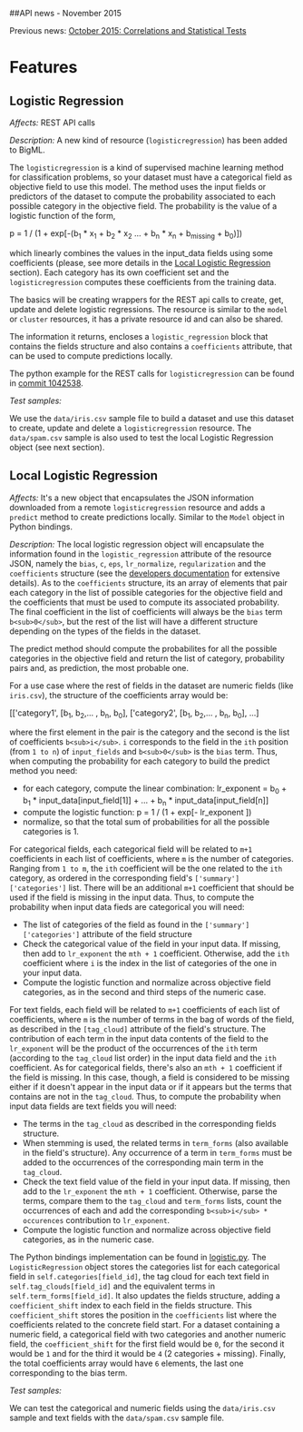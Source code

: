 ##API news - November 2015

Previous news: [October 2015: Correlations and Statistical Tests](archive/news_201510.md)

Features
========

Logistic Regression
-------------------

*Affects:* REST API calls

*Description:* A new kind of resource (`logisticregression`) has been
added to BigML.

The `logisticregression` is a kind of supervised machine learning method
for classification problems, so your dataset must have
a categorical field as objective field to use this model.
The method uses the input fields or
predictors of the dataset to compute the probability associated to
each possible category in the objective field. The probability is the
value of a logistic function of the form,

p = 1 / (1 + exp[-(b<sub>1</sub> * x<sub>1</sub> + b<sub>2</sub> * x<sub>2</sub>
... + b<sub>n</sub> * x<sub>n</sub> + b<sub>missing</sub> + b<sub>0</sub>)])

which linearly combines the values in the
input_data fields using some coefficients (please, see more details in the
[Local Logistic Regression](#locallogisticregression) section).
Each category has its own
coefficient set and the `logisticregression` computes these coefficients
from the training data.

The basics will be creating wrappers for the
REST api calls to create, get, update and delete logistic regressions. The
resource is similar to the `model` or `cluster` resources, it has a
private resource id and can also be shared.

The information it returns, encloses a `logistic_regression` block
that contains the fields structure and also contains a `coefficients`
attribute, that can
be used to compute predictions locally.

The python example for the REST calls for `logisticregression` can be found in
[commit 1042538](https://github.com/bigmlcom/python/commit/1042538762096b89f71cb9e3f8ac96660b9bca03).

*Test samples:*

We use the `data/iris.csv` sample file to build a dataset and use this
dataset to create, update and delete a `logisticregression` resource. The
`data/spam.csv` sample is also used to test the local Logistic Regression
object (see next section).

<a name="locallogisticregression"></a>
Local Logistic Regression
-------------------------

*Affects:* It's a new object that encapsulates the JSON information downloaded
from a remote `logisticregression` resource and adds a `predict` method
to create predictions locally. Similar to the `Model` object in Python
bindings.

*Description:* The local logistic regression object will encapsulate the
information found in the `logistic_regression` attribute of the resource
JSON, namely the `bias`, `c`, `eps`, `lr_normalize`, `regularization` and the
`coefficients` structure (see the [developers documentation](https://bigml.com/developers/logisticregressions#lr_retrieving_a_logistic_regression)
for extensive details). As to the `coefficients` structure, its an array of
elements that pair each category in the list of possible categories for the
objective field and the coefficients that must be used to compute its
associated probability. The final coefficient in the list of coefficients
will always be the `bias` term `b<sub>0</sub>`, but the rest of the list
will have a different structure depending on the types of the
fields in the dataset.

The predict method should compute the probabilites for all the possible
categories in the objective field and return the list of category, probability
pairs and, as prediction, the most probable one.

For a use case where the rest of fields in the dataset
are numeric fields (like `iris.csv`), the structure of the coefficients
array would be:

[['category1', [b<sub>1</sub>, b<sub>2</sub>,... , b<sub>n</sub>, b<sub>0</sub>],
 ['category2', [b<sub>1</sub>, b<sub>2</sub>,... , b<sub>n</sub>, b<sub>0</sub>],
...]

where the first element in the pair is the category and the second is the
list of coefficients `b<sub>i</sub>`. `i` corresponds to the field in the
`ith` position (from `1 to n`) of `input_fields` and `b<sub>0</sub>`
is the `bias` term. Thus, when computing the probability for each category
to build the predict method you need:

- for each category, compute the linear combination:
    lr_exponent = b<sub>0</sub> + b<sub>1</sub> * input_data[input_field[1]] +
    ... + b<sub>n</sub> * input_data[input_field[n]]
- compute the logistic function:
    p = 1 / (1 + exp[- lr_exponent ])
- normalize, so that the total sum of probabilities for all the possible
  categories is 1.

For categorical fields, each categorical field will be related to `m+1`
coefficients in each list of coefficients,
where `m` is the number of categories. Ranging from `1 to m`,
the `ith` coefficient will be the one related to the `ith` category, as
ordered in the corresponding field's `['summary']['categories']` list. There
will be an additional `m+1` coefficient that should be used if the field is
missing in the input data. Thus, to compute the probability when input data
fieds are categorical you will need:

- The list of categories of the field as found in the
  `['summary']['categories']` attribute of the field structure
- Check the categorical value of the field in your input data.
  If missing, then add to `lr_exponent` the
  `mth + 1` coefficient. Otherwise, add the `ith` coefficient where `i` is the
  index in the list of categories of the one in your input data.
- Compute the logistic function and normalize across objective field
  categories, as in the second and third steps of the numeric case.

For text fields, each field will be related to `m+1` coefficients of each
list of coefficients, where `m` is the number of terms in the bag of words
of the field, as described in the `[tag_cloud]` attribute of the field's
structure. The contribution of
each term in the input data contents of the field to the `lr_exponent` will
be the product of the occurrences of the `ith` term (according to the
`tag_cloud` list order) in the input data field and
the `ith` coefficient. As for categorical fields, there's also an `mth + 1`
coefficient if the field is missing. In this case, though, a field is
considered to be missing either if it doesn't appear in the input data or
if it appears but the terms that contains are not in the `tag_cloud`. Thus,
to compute the probability when input data fields are text fields you will
need:

- The terms in the `tag_cloud` as described in the corresponding fields
  structure.
- When stemming is used, the related terms in `term_forms` (also available in
  the field's structure). Any occurrence of a term in `term_forms` must be
  added to the occurrences of the corresponding main term in the `tag_cloud`.
- Check the text field value of the field in your input data. If missing, then
  add to the `lr_exponent` the `mth + 1` coefficient. Otherwise, parse the
  terms, compare them to the `tag_cloud` and `term_forms` lists, count the
  occurrences of each and add the corresponding `b<sub>i</sub> * occurences`
  contribution to `lr_exponent`.
- Compute the logistic function and normalize across objective field
  categories, as in the numeric case.

The Python bindings implementation can be found in
[logistic.py](https://github.com/bigmlcom/python/blob/master/bigml/logistic.py).
The `LogisticRegression` object stores the categories list for each categorical
field in `self.categories[field_id]`, the tag cloud for each text field in
`self.tag_clouds[field_id]` and the equivalent terms
in `self.term_forms[field_id]`. It also updates the fields structure, adding
a `coefficient_shift` index to each field in the fields structure.
This `coefficient_shift`
stores the position in the `coefficients` list where the coefficients related
to the concrete field start. For a dataset containing a numeric field, a
categorical field with two categories and another numeric field, the
`coefficient_shift` for the first field would be `0`, for the second it
would be `1` and for the third it would be `4` (2 categories + missing).
Finally, the total coefficients array would have `6` elements, the last one
corresponding to the bias term.

*Test samples:*

We can test the categorical and numeric fields using the `data/iris.csv` sample
and text fields with the `data/spam.csv` sample file.
